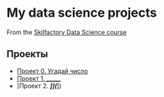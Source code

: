 # My data science projects
From the [Skilfactory Data Science course](https://skillfactory.ru/courses/data-science)

## Проекты

* [Проект 0. Угадай число](https://github.com/vordeen/homework_sf_ds/tree/main/project_0)
* [Проект 1. _____](_____])
* [Проект 2. _____]](_____])

